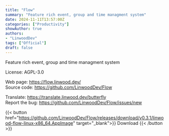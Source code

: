 ```yaml
---
title: "Flow"
summary: "Feature rich event, group and time managment system"
date: 2024-11-11T13:57:00Z
categories: ["Productivity"]
showAuthor: true
authors:
- "LinwoodDev"
tags: ["Official"]
draft: false
---
```


Feature rich event, group and time managment system

License: AGPL-3.0

Web page: <https://flow.linwood.dev/>  
Source code: <https://github.com/LinwoodDev/Flow>

Translate: <https://translate.linwood.dev/butterfly>  
Report the bug: <https://github.com/LinwoodDev/Flow/issues/new>  

{{< button href="https://github.com/LinwoodDev/Flow/releases/download/v0.3.1/linwood-flow-linux-x86_64.AppImage" target="_blank">}}
Download
{{< /button >}}